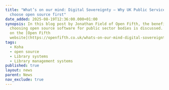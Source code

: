 ```yaml
---
title: "What’s on our mind: Digital Sovereignty – Why UK Public Services should
  choose open source first"
date_added: 2025-08-19T12:36:00.000+01:00
synopsis: In this blog post by Jonathan Field of Open Fifth, the benefits of
  choosing open source software for public sector bodies is discussed. Read more
  on the [Open Fifth
  website](https://openfifth.co.uk/whats-on-our-mind-digital-sovereignty-open-source-public-services/)
tags:
  - Koha
  - open source
  - Library systems
  - Library management systems
published: true
layout: news
parent: News
nav_exclude: true
---
```

